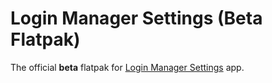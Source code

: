 # Login Manager Settings (Beta Flatpak)
The official **beta** flatpak for [Login Manager Settings](https://gdm-settings.github.io) app.

